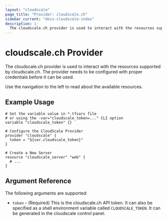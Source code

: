 ```yaml
---
layout: "cloudscale"
page_title: "Provider: cloudscale.ch"
sidebar_current: "docs-cloudscale-index"
description: |-
  The cloudscale.ch provider is used to interact with the resources supported by cloudscale.ch. The provider needs to be configured with the proper credentials before it can be used.
---
```


# cloudscale.ch Provider

The cloudscale.ch provider is used to interact with the resources supported by
cloudscale.ch. The provider needs to be configured with proper credentials
before it can be used.

Use the navigation to the left to read about the available resources.

## Example Usage

```hcl
# Set the variable value in *.tfvars file
# or using the -var="cloudscale_token=..." CLI option
variable "cloudscale_token" {}

# Configure the CloudScale Provider
provider "cloudscale" {
  token = "${var.cloudscale_token}"
}

# Create a New Server
resource "cloudscale_server" "web" {
  # ...
}
```

## Argument Reference

The following arguments are supported:

* `token` - (Required) This is the cloudscale.ch API token. It can also be
  specified as a shell environment variable called `CLOUDSCALE_TOKEN`. It can
  be generated in the cloudscale control panel.
